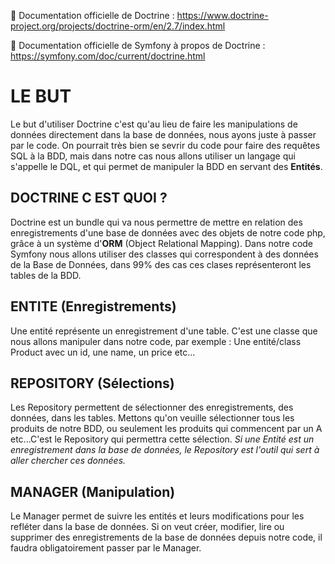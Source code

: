 📖 Documentation officielle de Doctrine : https://www.doctrine-project.org/projects/doctrine-orm/en/2.7/index.html

📖 Documentation officielle de Symfony à propos de Doctrine : https://symfony.com/doc/current/doctrine.html 

# LE BUT

Le but d'utiliser Doctrine c'est qu'au lieu de faire les manipulations de données directement dans la base de données, nous ayons juste à passer par le code. On pourrait très bien se sevrir du code pour faire des requêtes SQL à la BDD, mais dans notre cas nous allons utiliser un langage qui s'appelle le DQL, et qui permet de manipuler la BDD en servant des **Entités**. 

## DOCTRINE C EST QUOI ?

Doctrine est un bundle qui va nous permettre de mettre en relation des enregistrements d'une base de données avec des objets de notre code php, grâce à un système d'**ORM** (Object Relational Mapping). Dans notre code Symfony nous allons utiliser des classes qui correspondent à des données de la Base de Données, dans 99% des cas ces clases représenteront les tables de la BDD.

## ENTITE (Enregistrements)

Une entité représente un enregistrement d'une table. C'est une classe que nous allons manipuler dans notre code, par exemple : Une entité/class Product avec un id, une name, un price etc...

## REPOSITORY (Sélections)

Les Repository permettent de sélectionner des enregistrements, des données, dans les tables. Mettons qu'on veuille sélectionner tous les produits de notre BDD, ou seulement les produits qui commencent par un A etc...C'est le Repository qui permettra cette sélection. *Si une Entité est un enregistrement dans la base de données, le Repository est l'outil qui sert à aller chercher ces données.*

## MANAGER (Manipulation)

Le Manager permet de suivre les entités et leurs modifications pour les refléter dans la base de données. Si on veut créer, modifier, lire ou supprimer des enregistrements de la base de données depuis notre code, il faudra obligatoirement passer par le Manager. 

